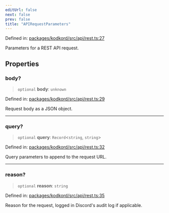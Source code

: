 ```yaml
---
editUrl: false
next: false
prev: false
title: "APIRequestParameters"
---
```


Defined in: [packages/kodkord/src/api/rest.ts:27](https://github.com/KingsBeCattz/Kodkord/blob/5983eab654eb4f3b9082e138abddc2d7f9dac808/packages/kodkord/src/api/rest.ts#L27)

Parameters for a REST API request.

## Properties

### body?

> `optional` **body**: `unknown`

Defined in: [packages/kodkord/src/api/rest.ts:29](https://github.com/KingsBeCattz/Kodkord/blob/5983eab654eb4f3b9082e138abddc2d7f9dac808/packages/kodkord/src/api/rest.ts#L29)

Request body as a JSON object.

***

### query?

> `optional` **query**: `Record`\<`string`, `string`\>

Defined in: [packages/kodkord/src/api/rest.ts:32](https://github.com/KingsBeCattz/Kodkord/blob/5983eab654eb4f3b9082e138abddc2d7f9dac808/packages/kodkord/src/api/rest.ts#L32)

Query parameters to append to the request URL.

***

### reason?

> `optional` **reason**: `string`

Defined in: [packages/kodkord/src/api/rest.ts:35](https://github.com/KingsBeCattz/Kodkord/blob/5983eab654eb4f3b9082e138abddc2d7f9dac808/packages/kodkord/src/api/rest.ts#L35)

Reason for the request, logged in Discord's audit log if applicable.
